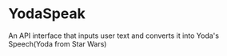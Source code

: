 # YodaSpeak
An API interface that inputs user text and converts it into Yoda's Speech(Yoda from Star Wars)
